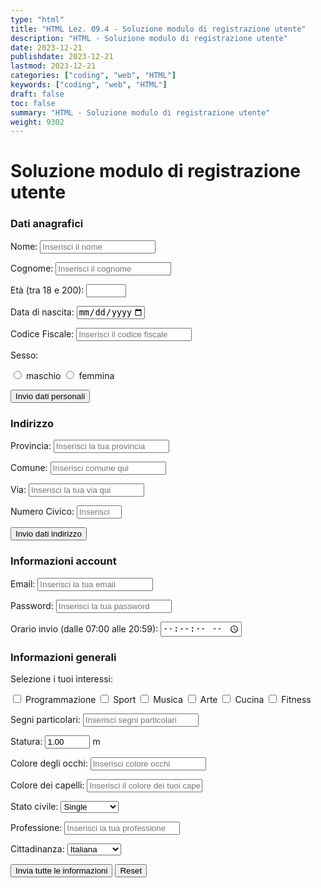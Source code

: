 ```yaml
---
type: "html"
title: "HTML Lez. 09.4 - Soluzione modulo di registrazione utente"
description: "HTML - Soluzione modulo di registrazione utente"
date: 2023-12-21
publishdate: 2023-12-21
lastmod: 2023-12-21
categories: ["coding", "web", "HTML"]
keywords: ["coding", "web", "HTML"]
draft: false
toc: false
summary: "HTML - Soluzione modulo di registrazione utente"
weight: 9302
---
```


# Soluzione modulo di registrazione utente

<!-- markdownlint-disable MD036 MD033 -->

<form action="www.server.com/login">
  
  <h3>Dati anagrafici</h3>

  <!-- Nome (obbligatorio) -->
  <label for="nome">Nome:</label>
  <input id="nome" name="nome" required autocomplete="given-name" placeholder="Inserisci il nome">

  <!-- Cognome (obbligatorio) -->
  <label for="cognome">Cognome:</label>
  <input id="cognome" name="cognome" required autocomplete="family-name" placeholder="Inserisci il cognome">

  <!-- Età (tra 18 e 200)-->
  <label for="eta">Età (tra 18 e 200):</label>
  <input id="eta" type="number" name="age" min="18" max="200" step="1" inputmode="numeric">

  <!-- Data di nascita (obbligatorio, dal 1960-01-01 e 2030-12-31)-->
  <label for="datanascita">Data di nascita:</label>
  <input id="datanascita" type="date" name="birthdate" required min="1960-01-01" max="2030-12-31" step="1" autocomplete="bday">

  <!-- Codice fiscale (obbligatorio, 16 caratteri) -->
  <label for="codicefiscale">Codice Fiscale:</label>
  <input id="codicefiscale" name="fiscalcode" required placeholder="Inserisci il codice fiscale" minlength="16" maxlength="16">

  <!-- Nel caso del tipo radio l'attributo required può essere aggiunto a uno qualsiasi delle scelte, perché tutte le scelte radio hanno lo stesso nome e sono considerati come un gruppo. Viene quindi impostata l'obbligatorietà per tutti.-->

  <!-- Sesso (obbligatorio, scelta singola) -->
  <label>Sesso: </label>

  <input type="radio" id="maschio" name="sesso" value="maschio" required>
  <label for="maschio">maschio</label>
  <input type="radio" id="femmina" name="sesso" value="femmina" required>
  <label for="femmina">femmina</label>

  <!--Pulsante di invio  (con azione "formaction" per invio dati personali) -->
  <button type="submit" formaction="www.server.com/personal_data">Invio dati personali</button>

  <!-- Informazioni residenza -->

  <h3>Indirizzo</h3>

  <!--Provincia (obbligatorio, con lista suggerimenti) -->
  <label for="provincia">Provincia:</label>
  <input list="province" id="provincia" name="provincia" required placeholder="Inserisci la tua provincia">
  
  <!-- lista suggerimenti per le province -->
  <datalist id="province">
    <option value="Napoli">
    <option value="Salerno">
    <option value="Avellino">
    <option value="Benevento">
    <option value="Caserta">
    <option value="Roma">
    <option value="Milano">
    <option value="Torino">
    <option value="Bologna">
    <option value="Firenze">
    <option value="Palermo">
    <!-- ... -->
  </datalist>

  <!-- Comuni (obbligatorio, con lista suggerimenti) -->
  <label for="comune">Comune:</label>
  <input list="comuni" id="comune" name="comune" required placeholder="Inserisci comune qui">

  <datalist id="comuni">
    <!-- lista comuni che verranno suggeriti all'utente durante l'inserimento -->
    <option value="Cesa">
    <option value="Sant'Antimo">
    <option value="Sant'Arpino">
    <option value="Aversa">
    <option value="Marcianise">
    <option value="Frattamaggiore">
    <option value="Frattaminore">
    <option value="Teverola">
    <option value="Gricignano d'Aversa">
    <option value="Succivo">
    <!-- ... -->
  </datalist>

  <!-- Via -->
  <label for="via">Via:</label>
  <input id="via" name="via" placeholder="Inserisci la tua via qui">

  <!-- Numero Civico -->
  <label for="civicNumber">Numero Civico:</label>
  <input id="civicNumber" type="number" name="numeroCivico" required min="1" max="1000" placeholder="Inserisci il numero civico" inputmode="numeric">

  <!-- pulsante di invio  (con azione "formaction" per invio dati indirizzo)-->
  <button type="submit" formaction="www.server.com/address_information">Invio dati indirizzo</button>

  <!-- Informazioni account -->
  <h3>Informazioni account</h3>

  <label for="email">Email:</label>
  <input id="email" type="email" name="email" autocomplete="email" required placeholder="Inserisci la tua email">

  <label for="password">Password:</label>
  <input id="password" type="password" name="password" required autocomplete="current-password" placeholder="Inserisci la tua password">

  <label for="oraInvio">Orario invio (dalle 07:00 alle 20:59):</label>
  <input id="oraInvio" type="time" name="oraInvio" min="07:00:00" max="20:59:59"  step="1">

  <!-- Interessi personali -->

  <h3>Informazioni generali</h3>

  <label>Selezione i tuoi interessi:</label>

  <input type="checkbox" id="coding" name="interest" value="programmazione">
  <label for="coding">Programmazione</label>

  <input type="checkbox" id="sport" name="interest" value="sport">
  <label for="sport">Sport</label>

  <input type="checkbox" id="musica" name="interest" value="musica">
  <label for="musica">Musica</label>

  <input type="checkbox" id="arte" name="interest" value="arte">
  <label for="arte">Arte</label>

  <input type="checkbox" id="cucina" name="interest" value="cucina">
  <label for="cucina">Cucina</label>

  <input type="checkbox" id="fitness" name="interest" value="fitness">
  <label for="fitness">Fitness</label>
  
  <label for="segno">Segni particolari:</label>
  <input id="segno" name="segno" placeholder="Inserisci segni particolari">

  <label for="statura">Statura:</label>
  <input id="statura" type="number" name="statura" min="1.00" max="2.50" step="0.1" value="1.00" placeholder="Inserisci la tua statura" inputmode="decimal"> <label for="statura">m</label>

  <label for="occhi">Colore degli occhi:</label>
  <input id="occhi" name="occhi" placeholder="Inserisci colore occhi">

  <label for="capelli">Colore dei capelli:</label>
  <input id="capelli" name="capelli" placeholder="Inserisci il colore dei tuoi capelli">
  
  <label for="stato_civile">Stato civile:</label>
  <select id="stato_civile" name="stato_civile">
    <option value="single">Single</option>
    <option value="sposato">Sposato/a</option>
    <option value="divorziato">Divorziato/a</option>
    <option value="vedovo">Vedovo/a</option>
  </select>

  <label for="professione">Professione:</label>
  <input id="professione" name="professione" placeholder="Inserisci la tua professione">

  <!-- principali cittadinanze-->
  <label for="cittadinanza">Cittadinanza:</label>
  <select id="cittadinanza" name="cittadinanza">
    <option value="italiana">Italiana</option>
    <option value="francese">Francese</option>
    <option value="tedesca">Tedesca</option>
    <option value="spagnola">Spagnola</option>
    <option value="inglese">Inglese</option>
    <option value="americana">Americana</option>
  </select>

  <button type="submit" formaction="www.server.com/all">Invia tutte le informazioni</button>
  <button type="reset">Reset</button>
</form>

<!-- markdownlint-enable MD036 -->
